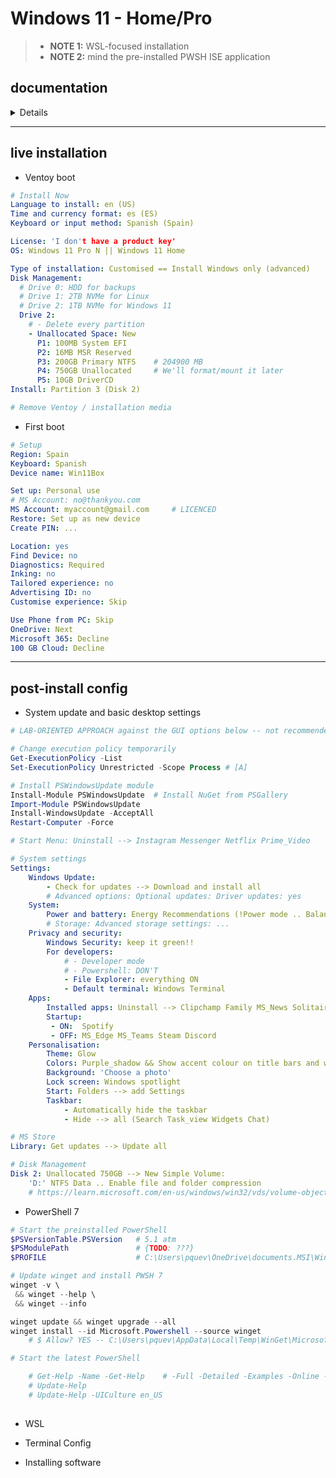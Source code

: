 # Windows 11 - Home/Pro

> - **NOTE 1:** WSL-focused installation
> - **NOTE 2:** mind the pre-installed PWSH ISE application
> 


<!--
```mermaid
flowchart LR;

TODO --- yaml_installnow
TODO --- early_Data_?
TODO --- $PROFILE
TODO --- foo
TODO --- CLOSED
```
 -->
<!-- TODO: [ansible](https://www.ansible.com/for/windows) -->


## documentation

<details>

- **PowerShell**
  - @LearnMicrosoft: [PWSH 7.3](https://learn.microsoft.com/en-us/powershell/scripting/windows-powershell/ise/introducing-the-windows-powershell-ise?view=powershell-7.3)
  - @LearnMicrosoft: [Install PWSH 7](https://learn.microsoft.com/en-us/powershell/scripting/install/installing-powershell-on-windows?view=powershell-7.3) && [Update PWSH from 5 to 7](https://learn.microsoft.com/en-us/powershell/scripting/whats-new/migrating-from-windows-powershell-51-to-powershell-7?view=powershell-7.3)
      - [winget](https://learn.microsoft.com/en-us/windows/package-manager/winget/): Windows Package Manager service interface to {discover, install, upgrade, remove, and configure} applications
      - MSI package: either via [SCCM System Center Config Manager](https://learn.microsoft.com/en-us/mem/configmgr/apps/) or CLI <!-- `msiexec.exe /package PowerShell-7.3.4-win-x64.msi /quiet ADD_EXPLORER_CONTEXT_MENU_OPENPOWERSHELL=1 ADD_FILE_CONTEXT_MENU_RUNPOWERSHELL=1 ENABLE_PSREMOTING=1 REGISTER_MANIFEST=1 USE_MU=1 ENABLE_MU=1 ADD_PATH=1` -->
      - [Microsoft Store](https://learn.microsoft.com/en-us/windows/msix/desktop/desktop-to-uwp-behind-the-scenes)
      - ZIP package
  - @LearnMicrosoft: [PWSH Help System](https://learn.microsoft.com/en-us/powershell/scripting/learn/ps101/02-help-system?view=powershell-7.3) && [PWSH Dynamic Help](https://learn.microsoft.com/en-us/powershell/scripting/learn/shell/dynamic-help?view=powershell-7.3)
  - @LearnMicrosoft: [Creating PWHS Profiles](https://learn.microsoft.com/en-us/powershell/scripting/learn/shell/creating-profiles?view=powershell-7.3)
  - @LearnMicrosoft: [VSCode Integration](https://learn.microsoft.com/en-us/powershell/scripting/dev-cross-plat/vscode/using-vscode?view=powershell-7.3)

| PWSH              | 7                                 | 5
| ---               | ---                               | ---
|  Executable       | pwsh.exe                          | powershell.exe
| `$PROFILE`        | $HOME\Documents\PowerShell        | $HOME\Documents\WindowsPowerShell
| `$PSModulePath`   | $env:ProgramFiles\PowerShell\7    | $env:WINDIR\System32\WindowsPowerShell\v1.0


- **WSL**



</details>


---

## live installation


- Ventoy boot


```yaml
# Install Now
Language to install: en (US)
Time and currency format: es (ES)
Keyboard or input method: Spanish (Spain)

License: 'I don't have a product key'
OS: Windows 11 Pro N || Windows 11 Home

Type of installation: Customised == Install Windows only (advanced)
Disk Management:
  # Drive 0: HDD for backups
  # Drive 1: 2TB NVMe for Linux  
  # Drive 2: 1TB NVMe for Windows 11  
  Drive 2:
    # - Delete every partition
    - Unallocated Space: New 
      P1: 100MB System EFI
      P2: 16MB MSR Reserved
      P3: 200GB Primary NTFS    # 204900 MB
      P4: 750GB Unallocated     # We'll format/mount it later
      P5: 10GB DriverCD
Install: Partition 3 (Disk 2)

# Remove Ventoy / installation media
```

- First boot

<!--
# Windows Microsoft Account:
RESTORE:
  - [2023-06-18] GL76
  - [2022-08-24] QUEVEDOPABLO-S4
 -->


```yaml
# Setup
Region: Spain
Keyboard: Spanish
Device name: Win11Box

Set up: Personal use
# MS Account: no@thankyou.com
MS Account: myaccount@gmail.com     # LICENCED
Restore: Set up as new device
Create PIN: ...

Location: yes
Find Device: no
Diagnostics: Required
Inking: no
Tailored experience: no
Advertising ID: no
Customise experience: Skip

Use Phone from PC: Skip
OneDrive: Next
Microsoft 365: Decline
100 GB Cloud: Decline
```

---

## post-install config

- System update and basic desktop settings

```powershell
# LAB-ORIENTED APPROACH against the GUI options below -- not recommended tbh

# Change execution policy temporarily
Get-ExecutionPolicy -List
Set-ExecutionPolicy Unrestricted -Scope Process # [A]

# Install PSWindowsUpdate module
Install-Module PSWindowsUpdate  # Install NuGet from PSGallery
Import-Module PSWindowsUpdate
Install-WindowsUpdate -AcceptAll
Restart-Computer -Force
```


<!-- SETTINGS
- # System: Activation: Windows is activated with a digital licence linked to your Microsoft account
# Network and internet: !!
- Windows Security: driver issue for Core Isolation: Memory integrity (igdkmd64.sys)
- # For devs: Powershell: Change execution policy to allow local PowerShell scripts to run without signingl. Require signing for remote scripts.
 -->


```yaml
# Start Menu: Uninstall --> Instagram Messenger Netflix Prime_Video

# System settings
Settings:
    Windows Update:
        - Check for updates --> Download and install all
        # Advanced options: Optional updates: Driver updates: yes
    System:
        Power and battery: Energy Recommendations (!Power mode .. Balanced)
        # Storage: Advanced storage settings: ...
    Privacy and security:
        Windows Security: keep it green!!
        For developers:
            # - Developer mode
            # - Powershell: DON'T
            - File Explorer: everything ON
            - Default terminal: Windows Terminal
    Apps:
        Installed apps: Uninstall --> Clipchamp Family MS_News Solitaire Weather
        Startup:
         - ON:  Spotify
         - OFF: MS_Edge MS_Teams Steam Discord
    Personalisation:
        Theme: Glow
        Colors: Purple_shadow && Show accent colour on title bars and window borders
        Background: 'Choose a photo'
        Lock screen: Windows spotlight
        Start: Folders --> add Settings
        Taskbar:
            - Automatically hide the taskbar
            - Hide --> all (Search Task_view Widgets Chat)

# MS Store
Library: Get updates --> Update all

# Disk Management
Disk 2: Unallocated 750GB --> New Simple Volume:
    'D:' NTFS Data .. Enable file and folder compression
    # https://learn.microsoft.com/en-us/windows/win32/vds/volume-object
```


- PowerShell 7

```powershell
# Start the preinstalled PowerShell
$PSVersionTable.PSVersion   # 5.1 atm
$PSModulePath               # {TODO: ???}
$PROFILE                    # C:\Users\pquev\OneDrive\documents.MSI\WindowsPowerShell\Microsoft.PowerShell_profile.ps1  # {OJO -- location can't be found}

# Update winget and install PWSH 7
winget -v \
 && winget --help \
 && winget --info

winget update && winget upgrade --all
winget install --id Microsoft.Powershell --source winget
    # $ Allow? YES -- C:\Users\pquev\AppData\Local\Temp\WinGet\Microsoft.PowerShell.7.2.4.0\PowerShell-7.3.4-win-x64.msi
```
```powershell
# Start the latest PowerShell

    # Get-Help -Name -Get-Help    # -Full -Detailed -Examples -Online -Parameter NOUN - ShowWindow    | Out-GridView
    # Update-Help
    # Update-Help -UICulture en_US
    
```


- WSL

- Terminal Config

<!-- > see [foo](#) -->


- Installing software